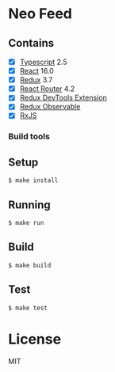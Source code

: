 # Neo Feed

## Contains

- [x] [Typescript](https://www.typescriptlang.org/) 2.5
- [x] [React](https://facebook.github.io/react/) 16.0
- [x] [Redux](https://github.com/reactjs/redux) 3.7
- [x] [React Router](https://github.com/ReactTraining/react-router) 4.2
- [x] [Redux DevTools Extension](https://github.com/zalmoxisus/redux-devtools-extension)
- [x] [Redux Observable](https://github.com/redux-observable/redux-observable)
- [x] [RxJS](http://reactivex.io/rxjs/)

### Build tools

## Setup

```
$ make install
```

## Running

```
$ make run
```

## Build

```
$ make build
```

## Test

```
$ make test
```

# License

MIT
